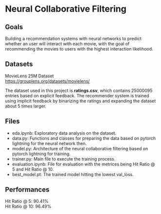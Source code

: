 # Neural Collaborative Filtering 

## Goals
Building a recommendation systems with neural networks to predict whether an user will interact with each movie, with the goal of recommending the movies to users with the highest interaction likelihood.

## Datasets
MovieLens 25M Dataset <br />
<https://grouplens.org/datasets/movielens/> <br />

The dataset used in this project is **ratings.csv**, which contains 25000095 entries based on explicit feedback. The recommender system is trained using implicit feedback by binarizing the ratings and expanding the dataset about 5 times larger.

## Files
* eda.ipynb: Exploratory data analysis on the dataset. <br />
* data.py: Functions and classes for preparing the data based on pytorch lightning for the neural network then. <br />
* model.py: Architecture of the neural collaborative filtering based on pytorch lightning for training. <br />
* trainer.py: Main file to execute the training process. <br />
* evaluation.ipynb: File for evaluation with the metrices being Hit Ratio @ 5 and Hit Ratio @ 10. <br />
* best_model.pt: The trained model hitting the lowest val_loss. <br />

## Performances
Hit Ratio @ 5: 90.41% <br />
Hit Ratio @ 10: 96.49% <br />

